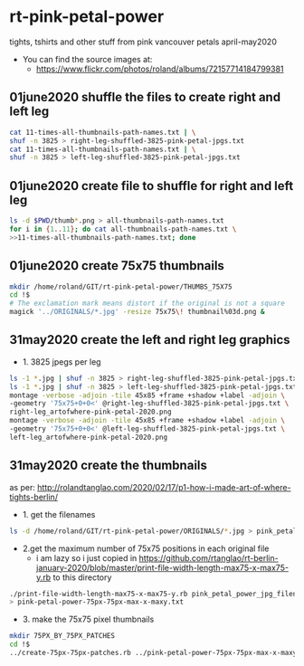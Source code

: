 # rt-pink-petal-power
tights, tshirts and other stuff from pink vancouver petals april-may2020

* You can find the source images at:
    * https://www.flickr.com/photos/roland/albums/72157714184799381

## 01june2020 shuffle the files to create right and left leg

```bash
cat 11-times-all-thumbnails-path-names.txt | \
shuf -n 3825 > right-leg-shuffled-3825-pink-petal-jpgs.txt
cat 11-times-all-thumbnails-path-names.txt | \
shuf -n 3825 > left-leg-shuffled-3825-pink-petal-jpgs.txt
```

## 01june2020 create file to shuffle for right and left leg

```bash
ls -d $PWD/thumb*.png > all-thumbnails-path-names.txt
for i in {1..11}; do cat all-thumbnails-path-names.txt \
>>11-times-all-thumbnails-path-names.txt; done
```
## 01june2020 create 75x75 thumbnails

```bash
mkdir /home/roland/GIT/rt-pink-petal-power/THUMBS_75X75
cd !$
# The exclamation mark means distort if the original is not a square
magick '../ORIGINALS/*.jpg' -resize 75x75\! thumbnail%03d.png &
```
## 31may2020 create the left and right leg graphics

* 1\. 3825 jpegs per leg

```bash
ls -1 *.jpg | shuf -n 3825 > right-leg-shuffled-3825-pink-petal-jpgs.txt
ls -1 *.jpg | shuf -n 3825 > left-leg-shuffled-3825-pink-petal-jpgs.txt
montage -verbose -adjoin -tile 45x85 +frame +shadow +label -adjoin \
-geometry '75x75+0+0<' @right-leg-shuffled-3825-pink-petal-jpgs.txt \
right-leg_artofwhere-pink-petal-2020.png
montage -verbose -adjoin -tile 45x85 +frame +shadow +label -adjoin \
-geometry '75x75+0+0<' @left-leg-shuffled-3825-pink-petal-jpgs.txt \
left-leg_artofwhere-pink-petal-2020.png
```

## 31may2020 create the  thumbnails
as per: http://rolandtanglao.com/2020/02/17/p1-how-i-made-art-of-where-tights-berlin/

* 1\. get the filenames
```bash
ls -d /home/roland/GIT/rt-pink-petal-power/ORIGINALS/*.jpg > pink_petal_power_jpg_filenames.txt
```
* 2\.get the maximum number of 75x75 positions in each original file
    * i am lazy so i just copied in https://github.com/rtanglao/rt-berlin-january-2020/blob/master/print-file-width-length-max75-x-max75-y.rb to this directory
```bash
./print-file-width-length-max75-x-max75-y.rb pink_petal_power_jpg_filenames.txt \
> pink-petal-power-75px-75px-max-x-maxy.txt
```

* 3\. make the 75x75 pixel thumbnails

```bash
mkdir 75PX_BY_75PX_PATCHES
cd !$
../create-75px-75px-patches.rb ../pink-petal-power-75px-75px-max-x-maxy.txt 10000
```
